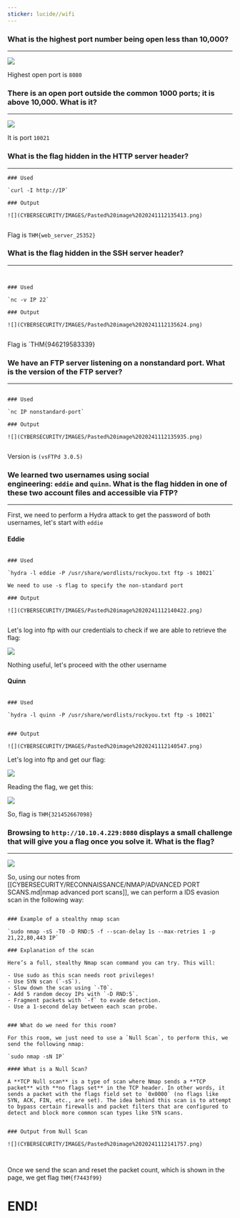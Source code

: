 ```yaml
---
sticker: lucide//wifi
---
```



### What is the highest port number being open less than 10,000?

---
![](CYBERSECURITY/IMAGES/Pasted%20image%2020241112135121.png)

Highest open port is `8080`

### There is an open port outside the common 1000 ports; it is above 10,000. What is it?
---


![](CYBERSECURITY/IMAGES/Pasted%20image%2020241112135224.png)

It is port `10021`


### What is the flag hidden in the HTTP server header?
---
```ad-hint
### Used

`curl -I http://IP`

### Output

![](CYBERSECURITY/IMAGES/Pasted%20image%2020241112135413.png)


```


Flag is `THM{web_server_25352}`

### What is the flag hidden in the SSH server header?

---

```ad-hint


### Used

`nc -v IP 22`

### Output

![](CYBERSECURITY/IMAGES/Pasted%20image%2020241112135624.png)


```

Flag is `THM{946219583339}

### We have an FTP server listening on a nonstandard port. What is the version of the FTP server?
---

```ad-hint

### Used

`nc IP nonstandard-port`

### Output

![](CYBERSECURITY/IMAGES/Pasted%20image%2020241112135935.png)


```

 Version is `(vsFTPd 3.0.5)`

### We learned two usernames using social engineering: `eddie` and `quinn`. What is the flag hidden in one of these two account files and accessible via FTP?
---


First, we need to perform a Hydra attack to get the password of both usernames, let's start with `eddie`

#### Eddie


```ad-hint

### Used

`hydra -l eddie -P /usr/share/wordlists/rockyou.txt ftp -s 10021`

We need to use -s flag to specify the non-standard port

### Output

![](CYBERSECURITY/IMAGES/Pasted%20image%2020241112140422.png)


```



Let's log into ftp with our credentials to check if we are able to retrieve the flag:

![](CYBERSECURITY/IMAGES/Pasted%20image%2020241112140445.png)

Nothing useful, let's proceed with the other username

#### Quinn

```ad-hint

### Used

`hydra -l quinn -P /usr/share/wordlists/rockyou.txt ftp -s 10021`


### Output

![](CYBERSECURITY/IMAGES/Pasted%20image%2020241112140547.png)

```

Let's log into ftp and get our flag:

![](CYBERSECURITY/IMAGES/Pasted%20image%2020241112140700.png)

Reading the flag, we get this:

![](CYBERSECURITY/IMAGES/Pasted%20image%2020241112140744.png)

So, flag is `THM{321452667098}`


### Browsing to `http://10.10.4.229:8080` displays a small challenge that will give you a flag once you solve it. What is the flag?
---

![](CYBERSECURITY/IMAGES/Pasted%20image%2020241112140846.png)

So, using our notes from [[CYBERSECURITY/RECONNAISSANCE/NMAP/ADVANCED PORT SCANS.md|nmap advanced port scans]], we can perform a IDS evasion scan in the following way:



```ad-hint

### Example of a stealthy nmap scan

`sudo nmap -sS -T0 -D RND:5 -f --scan-delay 1s --max-retries 1 -p 21,22,80,443 IP`

### Explanation of the scan

Here’s a full, stealthy Nmap scan command you can try. This will:

- Use sudo as this scan needs root privileges!
- Use SYN scan (`-sS`).
- Slow down the scan using `-T0`.
- Add 5 random decoy IPs with `-D RND:5`.
- Fragment packets with `-f` to evade detection.
- Use a 1-second delay between each scan probe.


### What do we need for this room?

For this room, we just need to use a `Null Scan`, to perform this, we send the following nmap:

`sudo nmap -sN IP`

#### What is a Null Scan?

A **TCP Null scan** is a type of scan where Nmap sends a **TCP packet** with **no flags set** in the TCP header. In other words, it sends a packet with the flags field set to `0x0000` (no flags like SYN, ACK, FIN, etc., are set). The idea behind this scan is to attempt to bypass certain firewalls and packet filters that are configured to detect and block more common scan types like SYN scans.


### Output from Null Scan

![](CYBERSECURITY/IMAGES/Pasted%20image%2020241112141757.png)



```




Once we send the scan and reset the packet count, which is shown in the page, we get flag `THM{f7443f99}`



# END!

